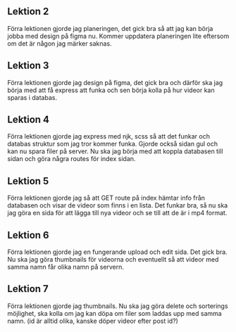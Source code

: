 ## Lektion 2
Förra lektionen gjorde jag planeringen, det gick bra så att jag kan börja jobba med design på figma nu. Kommer uppdatera planeringen lite eftersom om det är någon jag märker saknas.
## Lektion 3
Förra lektionen gjorde jag design på figma, det gick bra och därför ska jag börja med att få express att funka och sen börja kolla på hur videor kan sparas i databas.
## Lektion 4
Förra lektionen gjorde jag express med njk, scss så att det funkar och databas struktur som jag tror kommer funka. Gjorde också sidan gul och kan nu spara filer på server. Nu ska jag börja med att koppla databasen till sidan och göra några routes för index sidan.
## Lektion 5
Förra lektionen gjorde jag så att GET route på index hämtar info från databasen och visar de videor som finns i en lista. Det funkar bra, så nu ska jag göra en sida för att lägga till nya videor och se till att de är i mp4 format.
## Lektion 6
Förra lektionen gjorde jag en fungerande upload och edit sida. Det gick bra. Nu ska jag göra thumbnails för videorna och eventuellt så att videor med samma namn får olika namn på servern.
## Lektion 7
Förra lektionen gjorde jag thumbnails. Nu ska jag göra delete och sorterings möjlighet, ska kolla om jag kan döpa om filer som laddas upp med samma namn. (id är alltid olika, kanske döper videor efter post id?)